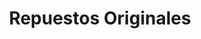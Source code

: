 ---
title: "Repuestos Originales"
url: /usulutan/repuestos-originales/
shop: piezas de automóviles
---
